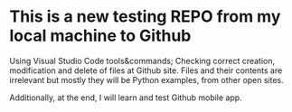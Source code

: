 # This is a new testing REPO from my local machine to Github 
Using Visual Studio Code tools&commands;
Checking correct creation, modification and delete of files at Github site.
Files and their contents are irrelevant but mostly they will be Python examples, from other open sites.

Additionally, at the end, I will learn and test Github mobile app.
